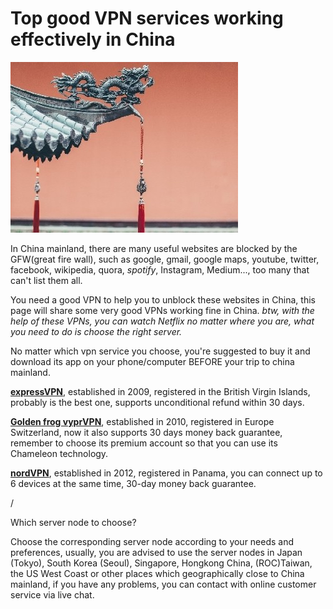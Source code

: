 # Top good VPN services working effectively in China

![china good vpn for android, ios phones, windows and linux computers, spotify, netflix china vpn](https://raw.githubusercontent.com/0dg/abc/master/china-vpn.jpg "best vpn working in china")

In China mainland, there are many useful websites are blocked by the GFW(great fire wall), such as google, gmail, google maps, youtube, twitter, facebook, wikipedia, quora, *spotify*, Instagram, Medium..., too many that can't list them all.

You need a good VPN to help you to unblock these websites in China, this page will share some very good VPNs working fine in China. *btw, with the help of these VPNs, you can watch Netflix no matter where you are, what you need to do is choose the right server.*

No matter which vpn service you choose, you're suggested to buy it and download its app on your phone/computer BEFORE your trip to china mainland.

[**expressVPN**](https://www.xvbelink.com/?a_fid=clover), established in 2009, registered in the British Virgin Islands, probably is the best one, supports unconditional refund within 30 days.

[**Golden frog vyprVPN**](http://powerhouse.go2cloud.org/aff_c?offer_id=174&aff_id=3008), established in 2010, registered in Europe Switzerland, now it also supports 30 days money back guarantee, remember to choose its premium account so that you can use its Chameleon technology.

[**nordVPN**](https://go.nordvpn.net/aff_c?offer_id=15&aff_id=13110), established in 2012, registered in Panama, you can connect up to 6 devices at the same time, 30-day money back guarantee.

/

Which server node to choose?

Choose the corresponding server node according to your needs and preferences, usually, you are advised to use the server nodes in Japan (Tokyo), South Korea (Seoul), Singapore, Hongkong China, (ROC)Taiwan, the US West Coast or other places which geographically close to China mainland, if you have any problems, you can contact with online customer service via live chat.
